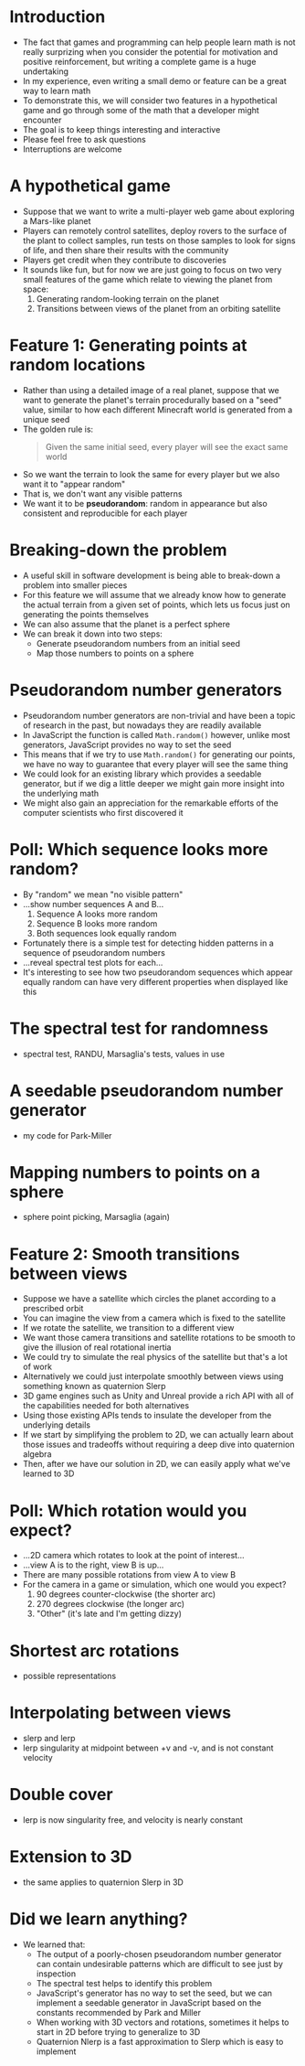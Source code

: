 # Introduction

- The fact that games and programming can help people learn math
  is not really surprizing when you consider
  the potential for motivation and positive reinforcement,
  but writing a complete game is a huge undertaking
- In my experience, even writing a small demo or feature
  can be a great way to learn math
- To demonstrate this, we will consider two features
  in a hypothetical game
  and go through some of the math that a developer might encounter
- The goal is to keep things interesting and interactive
- Please feel free to ask questions
- Interruptions are welcome

# A hypothetical game

- Suppose that we want to write a multi-player web game
  about exploring a Mars-like planet
- Players can remotely control satellites, deploy rovers
  to the surface of the plant to collect samples,
  run tests on those samples to look for signs of life,
  and then share their results with the community
- Players get credit when they contribute to discoveries
- It sounds like fun, but for now we are just going to focus
  on two very small features of the game
  which relate to viewing the planet from space:
  1. Generating random-looking terrain on the planet
  1. Transitions between views of the planet
     from an orbiting satellite

# Feature 1: Generating points at random locations

- Rather than using a detailed image of a real planet,
  suppose that we want to generate the planet's terrain procedurally
  based on a "seed" value,
  similar to how each different Minecraft world
  is generated from a unique seed
- The golden rule is:
  > Given the same initial seed,
      every player will see the exact same world
- So we want the terrain to look the same for every player
  but we also want it to "appear random"
- That is, we don't want any visible patterns
- We want it to be **pseudorandom**: random in appearance
  but also consistent and reproducible for each player

# Breaking-down the problem

- A useful skill in software development
  is being able to break-down a problem into smaller pieces
- For this feature we will assume that we already know
  how to generate the actual terrain from a given set of points,
  which lets us focus just on generating the points themselves
- We can also assume that the planet is a perfect sphere
- We can break it down into two steps:
  - Generate pseudorandom numbers from an initial seed
  - Map those numbers to points on a sphere

# Pseudorandom number generators

- Pseudorandom number generators are non-trivial
  and have been a topic of research in the past,
  but nowadays they are readily available
- In JavaScript the function is called `Math.random()`
  however, unlike most generators, JavaScript
  provides no way to set the seed
- This means that if we try to use `Math.random()`
  for generating our points,
  we have no way to guarantee
  that every player will see the same thing
- We could look for an existing library
  which provides a seedable generator,
  but if we dig a little deeper
  we might gain more insight
  into the underlying math
- We might also gain an appreciation
  for the remarkable efforts
  of the computer scientists who first discovered it

# Poll: Which sequence looks more random?

- By "random" we mean "no visible pattern"
- ...show number sequences A and B...
  1. Sequence A looks more random
  1. Sequence B looks more random
  1. Both sequences look equally random
- Fortunately there is a simple test
  for detecting hidden patterns
  in a sequence of pseudorandom numbers
- ...reveal spectral test plots for each...
- It's interesting to see how two pseudorandom sequences
  which appear equally random
  can have very different properties
  when displayed like this

# The spectral test for randomness

- spectral test, RANDU, Marsaglia's tests, values in use

# A seedable pseudorandom number generator

- my code for Park-Miller

# Mapping numbers to points on a sphere

- sphere point picking, Marsaglia (again)

# Feature 2: Smooth transitions between views

- Suppose we have a satellite which circles the planet
  according to a prescribed orbit
- You can imagine the view from a camera
  which is fixed to the satellite
- If we rotate the satellite,
  we transition to a different view
- We want those camera transitions and satellite rotations
  to be smooth
  to give the illusion of real rotational inertia
- We could try to simulate the real physics of the satellite
  but that's a lot of work
- Alternatively we could just interpolate smoothly
  between views using something known as quaternion Slerp
- 3D game engines such as Unity and Unreal provide a rich API
  with all of the capabilities needed for both alternatives
- Using those existing APIs tends to insulate the developer
  from the underlying details
- If we start by simplifying the problem to 2D,
  we can actually learn about those issues and tradeoffs
  without requiring a deep dive into quaternion algebra
- Then, after we have our solution in 2D,
  we can easily apply what we've learned to 3D

# Poll: Which rotation would you expect?

- ...2D camera which rotates to look at the point of interest...
- ...view A is to the right, view B is up...
- There are many possible rotations
  from view A to view B
- For the camera in a game or simulation, which one would you expect?
  1. 90 degrees counter-clockwise (the shorter arc)
  1. 270 degrees clockwise (the longer arc)
  1. "Other" (it's late and I'm getting dizzy)

# Shortest arc rotations

- possible representations

# Interpolating between views

- slerp and lerp
- lerp singularity at midpoint between +v and -v,
  and is not constant velocity

# Double cover

- lerp is now singularity free, and velocity is nearly constant

# Extension to 3D

- the same applies to quaternion Slerp in 3D

# Did we learn anything?

- We learned that:
  - The output of a poorly-chosen pseudorandom number generator
    can contain undesirable patterns
    which are difficult to see just by inspection
  - The spectral test helps to identify this problem
  - JavaScript's generator has no way to set the seed,
    but we can implement a seedable generator in JavaScript
    based on the constants recommended by Park and Miller
  - When working with 3D vectors and rotations,
    sometimes it helps to start in 2D
    before trying to generalize to 3D
  - Quaternion Nlerp is a fast approximation to Slerp
    which is easy to implement
